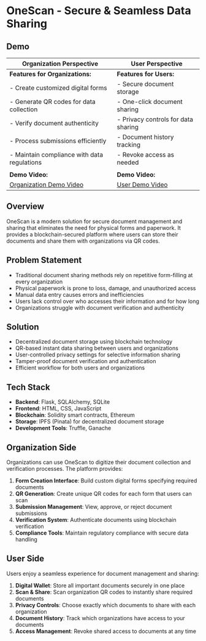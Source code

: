 # OneScan - Secure & Seamless Data Sharing

## Demo

| Organization Perspective | User Perspective |
|--------------------------|------------------|
| **Features for Organizations:** | **Features for Users:** |
| - Create customized digital forms | - Secure document storage |
| - Generate QR codes for data collection | - One-click document sharing |
| - Verify document authenticity | - Privacy controls for data sharing |
| - Process submissions efficiently | - Document history tracking |
| - Maintain compliance with data regulations | - Revoke access as needed |
| | |
| **Demo Video:** | **Demo Video:** |
| [Organization Demo Video](https://drive.google.com/file/d/1WyPHV8_TnA7uw-b89sb87sje2dbYXkSq/preview) | [User Demo Video](https://drive.google.com/file/d/1YB955wqp2CYFuj5Uj3qeom9duKDhTxi7/preview) |

## Overview
OneScan is a modern solution for secure document management and sharing that eliminates the need for physical forms and paperwork. It provides a blockchain-secured platform where users can store their documents and share them with organizations via QR codes.

## Problem Statement
- Traditional document sharing methods rely on repetitive form-filling at every organization
- Physical paperwork is prone to loss, damage, and unauthorized access
- Manual data entry causes errors and inefficiencies
- Users lack control over who accesses their information and for how long
- Organizations struggle with document verification and authenticity

## Solution
- Decentralized document storage using blockchain technology
- QR-based instant data sharing between users and organizations
- User-controlled privacy settings for selective information sharing
- Tamper-proof document verification and authentication
- Efficient workflow for both users and organizations

## Tech Stack
- **Backend**: Flask, SQLAlchemy, SQLite
- **Frontend**: HTML, CSS, JavaScript
- **Blockchain**: Solidity smart contracts, Ethereum
- **Storage**: IPFS (Pinata) for decentralized document storage
- **Development Tools**: Truffle, Ganache


## Organization Side

Organizations can use OneScan to digitize their document collection and verification processes. The platform provides:

1. **Form Creation Interface**: Build custom digital forms specifying required documents
2. **QR Generation**: Create unique QR codes for each form that users can scan
3. **Submission Management**: View, approve, or reject document submissions
4. **Verification System**: Authenticate documents using blockchain verification
5. **Compliance Tools**: Maintain regulatory compliance with secure data handling

## User Side

Users enjoy a seamless experience for document management and sharing:

1. **Digital Wallet**: Store all important documents securely in one place
2. **Scan & Share**: Scan organization QR codes to instantly share required documents
3. **Privacy Controls**: Choose exactly which documents to share with each organization
4. **Document History**: Track which organizations have access to your documents
5. **Access Management**: Revoke shared access to documents at any time


